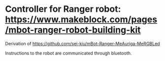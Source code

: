 # Controller for Ranger robot: https://www.makeblock.com/pages/mbot-ranger-robot-building-kit
Derivation of https://github.com/sei-kiu/mBot-Ranger-MeAuriga-MeRGBLed

Instructions to the robot are communicated through bluetooth.
